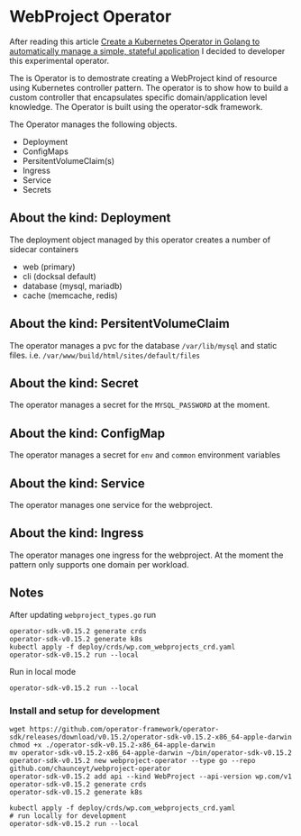 # WebProject Operator

After reading this article [Create a Kubernetes Operator in Golang to automatically manage a simple, stateful application](https://developers.redhat.com/blog/2020/12/16/create-a-kubernetes-operator-in-golang-to-automatically-manage-a-simple-stateful-application/) I decided to developer this experimental operator. 

The is Operator is to demostrate creating a WebProject kind of resource using Kubernetes controller pattern. The operator is to show how to build a custom controller that encapsulates specific domain/application level knowledge. The Operator is built using the operator-sdk framework.

The Operator manages the following objects.

- Deployment
- ConfigMaps
- PersitentVolumeClaim(s)
- Ingress
- Service
- Secrets

## About the kind: Deployment

The deployment object managed by this operator creates a number of sidecar containers

- web (primary)
- cli (docksal default)
- database (mysql, mariadb)
- cache (memcache, redis)

## About the kind: PersitentVolumeClaim

The operator manages a pvc for the database `/var/lib/mysql` and static files. i.e. `/var/www/build/html/sites/default/files`

## About the kind: Secret

The operator manages a secret for the `MYSQL_PASSWORD` at the moment.

## About the kind: ConfigMap

The operator manages a secret for `env` and `common` environment variables 

## About the kind: Service

The operator manages one service for the webproject.

## About the kind: Ingress

The operator manages one ingress for the webproject. At the moment the pattern only supports one domain per workload.


## Notes

After updating `webproject_types.go` run 

```
operator-sdk-v0.15.2 generate crds
operator-sdk-v0.15.2 generate k8s
kubectl apply -f deploy/crds/wp.com_webprojects_crd.yaml
operator-sdk-v0.15.2 run --local
```

Run in local mode

`operator-sdk-v0.15.2 run --local`

### Install and setup for development

```
wget https://github.com/operator-framework/operator-sdk/releases/download/v0.15.2/operator-sdk-v0.15.2-x86_64-apple-darwin
chmod +x ./operator-sdk-v0.15.2-x86_64-apple-darwin
mv operator-sdk-v0.15.2-x86_64-apple-darwin ~/bin/operator-sdk-v0.15.2
operator-sdk-v0.15.2 new webproject-operator --type go --repo github.com/chaunceyt/webproject-operator
operator-sdk-v0.15.2 add api --kind WebProject --api-version wp.com/v1
operator-sdk-v0.15.2 generate crds
operator-sdk-v0.15.2 generate k8s

kubectl apply -f deploy/crds/wp.com_webprojects_crd.yaml
# run locally for development
operator-sdk-v0.15.2 run --local

```